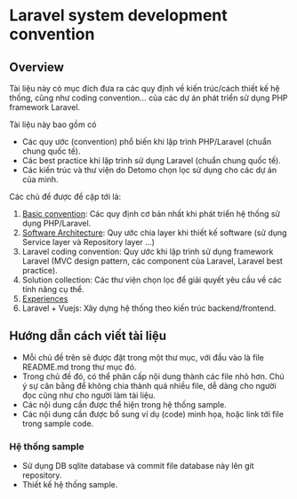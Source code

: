 # Laravel system development convention

## Overview

Tài liệu này có mục đích đưa ra các quy định về kiến trúc/cách thiết kế hệ thống, cũng như coding convention… của các dự án phát triển sử dụng PHP framework Laravel.

Tài liệu này bao gồm có
* Các quy ước (convention) phổ biến khi lập trình PHP/Laravel (chuẩn chung quốc tế).
* Các best practice khi lập trình sử dụng Laravel (chuẩn chung quốc tế).
* Các kiến trúc và thư viện do Detomo chọn lọc sử dụng cho các dự án của mình.

Các chủ đề được đề cập tới là:
1. [Basic convention](docs/Basic/README.md): Các quy định cơ bản nhất khi phát triển hệ thống sử dụng PHP/Laravel.
2. [Software Architecture](docs/SoftwareStructure/SoftwareStructure.md): Quy ước chia layer khi thiết kế software (sử dụng Service layer và Repository layer ...)
3. Laravel coding convention: Quy ước khi lập trình sử dụng framework Laravel (MVC design pattern, các component của Laravel, Laravel best practice).
4. Solution collection: Các thư viện chọn lọc để giải quyết yêu cầu về các tính năng cụ thể.
5. [Experiences](docs/Experience/README.md)
6. Laravel + Vuejs: Xây dựng hệ thống theo kiến trúc backend/frontend.

## Hướng dẫn cách viết tài liệu

* Mỗi chủ đề trên sẽ được đặt trong một thư mục, với đầu vào là file README.md trong thư mục đó.
* Trong chủ đề đó, có thể phân cấp nội dung thành các file nhỏ hơn. Chú ý sự cân bằng để không chia thành quá nhiều file, dễ dàng cho người đọc cũng như cho người làm tài liệu.
* Các nội dung cần được thể hiện trong hệ thống sample.
* Các nội dung cần được bổ sung ví dụ (code) minh họa, hoặc link tới file trong sample code.

### Hệ thống sample

* Sử dụng DB sqlite database và commit file database này lên git repository.
* Thiết kế hệ thống sample.